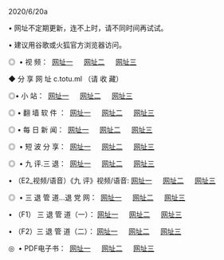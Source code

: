 <p>2020/6/20a
<p>• 网址不定期更新，连不上时，请不同时间再试试。
<p>• 建议用谷歌或火狐官方浏览器访问。
<p>◎  • 视 频： 
<a href="http://ecj.csso.cam/" target="_blank">网址一</a> 　 
<a href="http://ebj.csso.cam/" target="_blank">网址二</a> 　 
<a href="http://eaj.csso.cam/b.html" target="_blank">网址三</a>
<p>◆ 分 享 网 址  c.totu.ml  （请 收 藏） </p>

<p>◎•  小 站：  
<a href="http://ecj.csso.cam/f.html" target="_blank">网址一</a> 　 
<a href="http://ebj.csso.cam/h.html" target="_blank">网址二</a> 　 
<a href="http://eaj.csso.cam/k/" target="_blank">网址三</a></p><p>

<p>◎  • 翻 墙 软 件 ：  
<a href="http://ecj.csso.cam/ff/" target="_blank">网址一</a> 　 
<a href="http://ebj.csso.cam/s/read/a1_nd.html" target="_blank">网址二</a> 　 
<a href="http://eaj.csso.cam/ff/index.html" target="_blank">网址三</a></p>
<p>◎  • 每 日 新 闻：  
<a href="http://ecj.csso.cam/day/" target="_blank">网址一</a> 　 
<a href="http://ebj.csso.cam/day/" target="_blank">网址二</a> 　 
<a href="http://eaj.csso.cam/day/index.html" target="_blank">网址三</a></p>
<p>◎   • 短 波 分 享：  
<a href="http://ecj.csso.cam/h/" target="_blank">网址一</a> 　 
<a href="http://eaj.csso.cam/h/" target="_blank">网址二</a> 　 
<a href="http://ebj.csso.cam/h/index.html" target="_blank">网址三</a></p>
<p>◎   • 九 评.三 退：  
<a href="http://ecj.csso.cam/t/" target="_blank">网址一</a> 　 
<a href="http://eaj.csso.cam/v2/index.html" target="_blank">网址二</a> 　 
<a href="http://ebj.csso.cam/tt/index.html" target="_blank">网址三</a> 　</p>
<p>  • （E2_视频/语音）《九 评》视频/语音: 
<a href="http://ecj.csso.cam/7738.html" target="_blank">网址一</a> 　 
<a href="http://eaj.csso.cam/7614.html" target="_blank">网址二</a> 　 
<a href="http://ebj.csso.cam/7633.html" target="_blank">网址三</a></p>
<p>◎   • 三 退 管 道...退 党 网：  
<a href="http://ecj.csso.cam/go/td1.html" target="_blank">网址一</a> 　 
<a href="http://eaj.csso.cam/go/td2.html" target="_blank">网址二</a> 　 
<a href="http://ebj.csso.cam/go/td3.html" target="_blank">网址三</a></p>
<p>  • （F1） 三 退 管 道（一）： 
<a href="http://ecj.csso.cam/dd/" target="_blank">网址一</a> 　 
<a href="http://eaj.csso.cam/s/read/a1_tdx.html" target="_blank">网址二</a> 　 
<a href="http://ebj.csso.cam/dd/" target="_blank">网址三</a></p>
<p>  • （F2）三 退 管 道（二）： 
<a href="http://eaj.csso.cam/d/" target="_blank">网址一</a> 　 
<a href="http://ecj.csso.cam/d/index.html" target="_blank">网址二</a> 　 
<a href="http://ebj.csso.cam/d/" target="_blank">网址三</a></p>
<p>◎   • PDF电子书：  
<a href="http://ecj.csso.cam/p/" target="_blank">网址一</a> 　 
<a href="http://ebj.csso.cam/p/index.html" target="_blank">网址二</a> 　 
<a href="http://eaj.csso.cam/p/" target="_blank">网址三</a></p>
